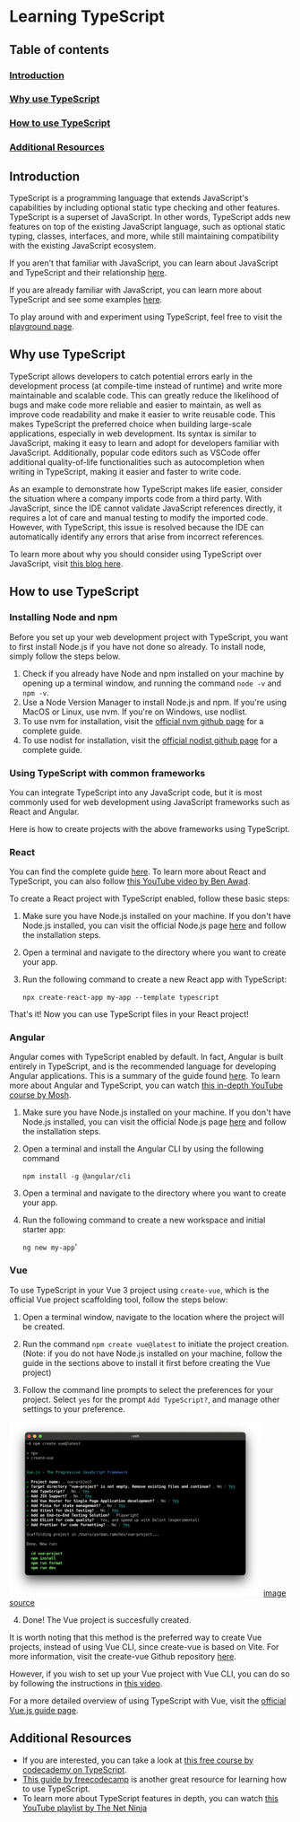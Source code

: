 # Learning TypeScript

## Table of contents
### [Introduction](#introduction-1)
### [Why use TypeScript](#why-use-typescript-1)
### [How to use TypeScript](#how-to-use-typescript-1)
### [Additional Resources](#additional-resources-1)


## Introduction

TypeScript is a programming language that extends JavaScript's capabilities by including optional static type checking and other features. TypeScript is a superset of JavaScript. In other words, TypeScript adds new features on top of the existing JavaScript language, such as optional static typing, classes, interfaces, and more, while still maintaining compatibility with the existing JavaScript ecosystem.

If you aren't that familiar with JavaScript, you can learn about JavaScript and TypeScript and their relationship [here](https://www.typescriptlang.org/docs/handbook/typescript-from-scratch.html).

If you are already familiar with JavaScript, you can learn more about TypeScript and see some examples [here](https://www.typescriptlang.org/docs/handbook/typescript-in-5-minutes.html).

To play around with and experiment using TypeScript, feel free to visit the [playground page](https://www.typescriptlang.org/play).

## Why use TypeScript

TypeScript allows developers to catch potential errors early in the development process (at compile-time instead of runtime) and write more maintainable and scalable code. This can greatly reduce the likelihood of bugs and make code more reliable and easier to maintain, as well as improve code readability and make it easier to write reusable code. This makes TypeScript the preferred choice when building large-scale applications, especially in web development. Its syntax is similar to JavaScript, making it easy to learn and adopt for developers familiar with JavaScript. Additionally, popular code editors such as VSCode offer additional quality-of-life functionalities such as autocompletion when writing in TypeScript, making it easier and faster to write code.

As an example to demonstrate how TypeScript makes life easier, consider the situation where a company imports code from a third party. With JavaScript, since the IDE cannot validate JavaScript references directly, it requires a lot of care and manual testing to modify the imported code. However, with TypeScript, this issue is resolved because the IDE can automatically identify any errors that arise from incorrect references.

To learn more about why you should consider using TypeScript over JavaScript, visit [this blog here](https://www.geeksforgeeks.org/8-reasons-why-you-should-pick-typescript-over-javascript/).

## How to use TypeScript

### Installing Node and npm

Before you set up your web development project with TypeScript, you want to first install Node.js if you have not done so already. To install node, simply follow the steps below.

1. Check if you already have Node and npm installed on your machine by opening up a terminal window, and running the command `node -v` and `npm -v`.
2. Use a Node Version Manager to install Node.js and npm. If you're using MacOS or Linux, use nvm. If you're on Windows, use nodlist.
3. To use nvm for installation, visit the [official nvm github page](github.com/nvm_sh/nvm) for a complete guide.
4. To use nodist for installation, visit the [official nodist github page](github.com/nodists/nodist) for a complete guide.

### Using TypeScript with common frameworks

You can integrate TypeScript into any JavaScript code, but it is most commonly used for web development using JavaScript frameworks such as React and Angular.

Here is how to create projects with the above frameworks using TypeScript.

### React

You can find the complete guide [here](https://create-react-app.dev/docs/adding-typescript/). To learn more about React and TypeScript, you can also follow [this YouTube video by Ben Awad](https://www.youtube.com/watch?v=Z5iWr6Srsj8&t=28s&ab_channel=BenAwad).

To create a React project with TypeScript enabled, follow these basic steps:

1. Make sure you have Node.js installed on your machine. If you don't have Node.js installed, you can visit the official Node.js page [here](https://nodejs.org/en) and follow the installation steps.
2. Open a terminal and navigate to the directory where you want to create your app.
3. Run the following command to create a new React app with TypeScript:

    `npx create-react-app my-app --template typescript`

That's it! Now you can use TypeScript files in your React project!

### Angular

Angular comes with TypeScript enabled by default. In fact, Angular is built entirely in TypeScript, and is the recommended language for developing Angular applications. This is a summary of the guide found [here](https://angular.io/guide/setup-local). To learn more about Angular and TypeScript, you can watch [this in-depth YouTube course by Mosh](https://www.youtube.com/watch?v=k5E2AVpwsko&t=1692s&ab_channel=ProgrammingwithMosh).

1. Make sure you have Node.js installed on your machine. If you don't have Node.js installed, you can visit the official Node.js page [here](https://nodejs.org/en) and follow the installation steps.

2. Open a terminal and install the Angular CLI by using the following command

    `npm install -g @angular/cli`
3. Open a terminal and navigate to the directory where you want to create your app.
4. Run the following command to create a new workspace and initial starter app:

    `ng new my-app`'

### Vue

To use TypeScript in your Vue 3 project using `create-vue`, which is the official Vue project scaffolding tool, follow the steps below:

1. Open a terminal window, navigate to the location where the project will be created. 

2. Run the command `npm create vue@latest` to initiate the project creation. (Note: if you do not have Node.js installed on your machine, follow the guide in the sections above to install it first before creating the Vue project)

3. Follow the command line prompts to select the preferences for your project. Select `yes` for the prompt `Add TypeScript?`, and manage other settings to your preference.

<img width="450" src="https://raw.githubusercontent.com/vuejs/create-vue/main/media/screenshot-cli.png"> [image source](https://github.com/vuejs/create-vue)

4. Done! The Vue project is succesfully created.

It is worth noting that this method is the preferred way to create Vue projects, instead of using Vue CLI, since create-vue is based on Vite. For more information, visit the create-vue Github repository [here](github.com/vuejs/create-vue).

However, if you wish to set up your Vue project with Vue CLI, you can do so by following the instructions in [this video](https://youtu.be/JfI5PISLr9w?si=HEKZJlcRhWjb0F_0).

For a more detailed overview of using TypeScript with Vue, visit the [official Vue.js guide page](vuejs.org/guide/typescript/overview.html).

## Additional Resources

- If you are interested, you can take a look at [this free course by codecademy on TypeScript](https://www.codecademy.com/learn/learn-typescript).
- [This guide by freecodecamp](https://www.freecodecamp.org/news/learn-typescript-beginners-guide/) is another great resource for learning how to use TypeScript.
- To learn more about TypeScript features in depth, you can watch [this YouTube playlist by The Net Ninja](https://www.youtube.com/playlist?list=PL4cUxeGkcC9gUgr39Q_yD6v-bSyMwKPUI)
